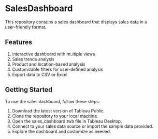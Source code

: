 # SalesDashboard
This repository contains a sales dashboard that displays sales data in a user-friendly format.

## Features
1. Interactive dashboard with multiple views
2. Sales trends analysis
3. Product and location-based analysis
4. Customizable filters for user-defined analysis
5. Export data to CSV or Excel

## Getting Started
To use the sales dashboard, follow these steps:
1. Download the latest version of Tableau Public.
2. Clone the repository to your local machine.
3. Open the sales_dashboard.twb file in Tableau Desktop.
4. Connect to your sales data source or import the sample data provided.
5. Explore the dashboard and customize as needed.

